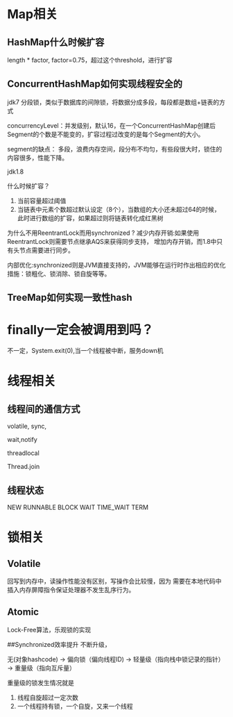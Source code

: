 # Map相关

## HashMap什么时候扩容
length * factor, factor=0.75，超过这个threshold，进行扩容

## ConcurrentHashMap如何实现线程安全的
jdk7 分段锁，类似于数据库的间隙锁，将数据分成多段，每段都是数组+链表的方式

concurrencyLevel：并发级别，默认16，在一个ConcurrentHashMap创建后Segment的个数是不能变的，扩容过程过改变的是每个Segment的大小。

segment的缺点：
多段，浪费内存空间，段分布不均匀，有些段很大时，锁住的内容很多，性能下降。

jdk1.8

什么时候扩容？
1. 当前容量超过阈值
2. 当链表中元素个数超过默认设定（8个），当数组的大小还未超过64的时候，
此时进行数组的扩容，如果超过则将链表转化成红黑树

为什么不用ReentrantLock而用synchronized ?
减少内存开销:如果使用ReentrantLock则需要节点继承AQS来获得同步支持，
增加内存开销，而1.8中只有头节点需要进行同步。

内部优化:synchronized则是JVM直接支持的，JVM能够在运行时作出相应的优化措施：锁粗化、锁消除、锁自旋等等。
## TreeMap如何实现一致性hash

# finally一定会被调用到吗？
不一定，System.exit(0),当一个线程被中断，服务down机

# 线程相关

## 线程间的通信方式
volatile, sync,

wait,notify

threadlocal

Thread.join

## 线程状态
NEW RUNNABLE BLOCK WAIT TIME_WAIT TERM


# 锁相关
## Volatile 
回写到内存中，读操作性能没有区别，写操作会比较慢，因为
需要在本地代码中插入内存屏障指令保证处理器不发生乱序行为。


## Atomic
Lock-Free算法，乐观锁的实现

##Synchronized效率提升
不断升级，

无(对象hashcode) -> 偏向锁（偏向线程ID) -> 轻量级（指向栈中锁记录的指针）
-> 重量级（指向互斥量）

重量级的锁发生情况就是
1. 线程自旋超过一定次数
2. 一个线程持有锁，一个自旋，又来一个线程
